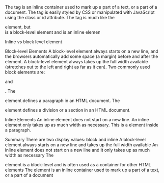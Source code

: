 The <span> tag is an inline container used to mark up a part of a text, or a part of a document. The <span> tag is easily styled by CSS or manipulated with JavaScript using the class or id attribute. The <span> tag is much like the <div> element, but <div> is a block-level element and <span> is an inline elemen

Inline vs block level element 

Block-level Elements
A block-level element always starts on a new line, and the browsers automatically add some space (a margin) before and after the element.
A block-level element always takes up the full width available (stretches out to the left and right as far as it can).
Two commonly used block elements are: <p> and <div>.
The <p> element defines a paragraph in an HTML document.
The <div> element defines a division or a section in an HTML document.

Inline Elements
An inline element does not start on a new line.
An inline element only takes up as much width as necessary.
This is a <span> element inside a paragraph.

Summary
There are two display values: block and inline
A block-level element always starts on a new line and takes up the full width available
An inline element does not start on a new line and it only takes up as much width as necessary
The <div> element is a block-level and is often used as a container for other HTML elements
The <span> element is an inline container used to mark up a part of a text, or a part of a document